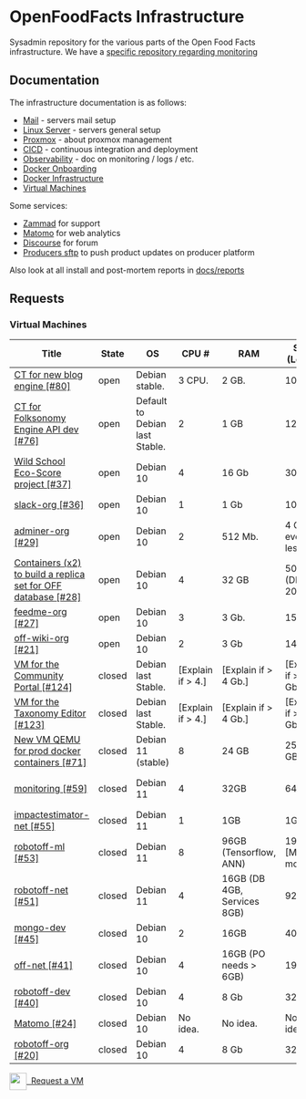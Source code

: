 # OpenFoodFacts Infrastructure

Sysadmin repository for the various parts of the Open Food Facts infrastructure.
We have a [specific repository regarding monitoring](https://github.com/openfoodfacts/openfoodfacts-monitoring)

## Documentation

The infrastructure documentation is as follows:

- [Mail](./mail.md) - servers mail setup
- [Linux Server](./linux-server.md) - servers general setup
- [Proxmox](./promox.md) - about proxmox management
- [CICD](./cicd.md) - continuous integration and deployment
- [Observability](./observability.md) - doc on monitoring / logs / etc.
- [Docker Onboarding](./docker_onboarding.md)
- [Docker Infrastructure](./docker_architecture.md)
- [Virtual Machines](#virtual-machines)

Some services:

- [Zammad](./zammad.md) for support
- [Matomo](./matomo.md) for web analytics
- [Discourse](./discourse.md) for forum
- [Producers sftp](./producers_sftp.md) to push product updates on producer platform

Also look at all install and post-mortem reports in [docs/reports](./reports/)

## Requests

### Virtual Machines

<!-- VM table -->

| Title                                                                                                                                             | State  | OS                             | CPU #             | RAM                         | SSD (Local)           | HDD (Remote)         | Services                                                                                |
| ------------------------------------------------------------------------------------------------------------------------------------------------- | ------ | ------------------------------ | ----------------- | --------------------------- | --------------------- | -------------------- | --------------------------------------------------------------------------------------- |
| <a href=https://github.com/openfoodfacts/openfoodfacts-infrastructure/issues/80>CT for new blog engine [#80]</a>                                  | open   | Debian stable.                 | 3 CPU.            | 2 GB.                       | 10 GB                 | --                   | LAMP + wordpress.                                                                       |
| <a href=https://github.com/openfoodfacts/openfoodfacts-infrastructure/issues/76>CT for Folksonomy Engine API dev [#76]</a>                        | open   | Default to Debian last Stable. | 2                 | 1 GB                        | 12 GB.                | -                    | PostgreSQL, Python3.                                                                    |
| <a href=https://github.com/openfoodfacts/openfoodfacts-infrastructure/issues/37> Wild School Eco-Score project [#37]</a>                          | open   | Debian 10                      | 4                 | 16 Gb                       | 30 Gb                 | 0                    | MongoDB                                                                                 |
| <a href=https://github.com/openfoodfacts/openfoodfacts-infrastructure/issues/36> slack-org [#36]</a>                                              | open   | Debian 10                      | 1                 | 1 Gb                        | 10 Gb                 | None                 | Node.js                                                                                 |
| <a href=https://github.com/openfoodfacts/openfoodfacts-infrastructure/issues/29> adminer-org [#29]</a>                                            | open   | Debian 10                      | 2                 | 512 Mb.                     | 4 Gb or even less.    | 0                    | Nginx, PHP, Adminer.                                                                    |
| <a href=https://github.com/openfoodfacts/openfoodfacts-infrastructure/issues/28>Containers (x2) to build a replica set for OFF database [#28]</a> | open   | Debian 10                      | 4                 | 32 GB                       | 50 GB (DB = 20 GB).   | 0                    | Mongodb.                                                                                |
| <a href=https://github.com/openfoodfacts/openfoodfacts-infrastructure/issues/27> feedme-org [#27]</a>                                             | open   | Debian 10                      | 3                 | 3 Gb.                       | 15 Gb.                | 0                    | PostgreSQL, Node.js, Nginx.                                                             |
| <a href=https://github.com/openfoodfacts/openfoodfacts-infrastructure/issues/21> off-wiki-org [#21]</a>                                           | open   | Debian 10                      | 2                 | 3 Gb                        | 14 Gb.                | 14 Gb                | Apache, PHP, MySQL, Mediawiki.                                                          |
| <a href=https://github.com/openfoodfacts/openfoodfacts-infrastructure/issues/124>VM for the Community Portal [#124]</a>                           | closed | Debian last Stable.            | [Explain if > 4.] | [Explain if > 4 Gb.]        | [Explain if > 32 Gb.] | [Explain if > 1 Tb.] | Python/Django, probably PostgreSQL, probably Apache and all Dockerized                  |
| <a href=https://github.com/openfoodfacts/openfoodfacts-infrastructure/issues/123>VM for the Taxonomy Editor [#123]</a>                            | closed | Debian last Stable.            | [Explain if > 4.] | [Explain if > 4 Gb.]        | [Explain if > 32 Gb.] | [Explain if > 1 Tb.] | Python, probably PostgreSQL, probably Apache for lightweight API serving from Docker    |
| <a href=https://github.com/openfoodfacts/openfoodfacts-infrastructure/issues/71>New VM QEMU for prod docker containers [#71]</a>                  | closed | Debian 11 (stable)             | 8                 | 24 GB                       | 256 GB.               | -                    | Services deployed in production:                                                        |
| <a href=https://github.com/openfoodfacts/openfoodfacts-infrastructure/issues/59> monitoring [#59]</a>                                             | closed | Debian 11                      | 4                 | 32GB                        | 64GB                  | 500GB (ovh3 mount)   | Docker: ElasticSearch (Kibana?, Logstash?), Grafana, InfluxDB, Prometheus, Alertmanager |
| <a href=https://github.com/openfoodfacts/openfoodfacts-infrastructure/issues/55> impactestimator-net [#55]</a>                                    | closed | Debian 11                      | 1                 | 1GB                         | 1Gb                   | 0                    | https://github.com/openfoodfacts/impactestimator                                        |
| <a href=https://github.com/openfoodfacts/openfoodfacts-infrastructure/issues/53> robotoff-ml [#53]</a>                                            | closed | Debian 11                      | 8                 | 96GB (Tensorflow, ANN)      | 192GB [ML models]     | 100GB                | Tensorflow + ElasticSearch                                                              |
| <a href=https://github.com/openfoodfacts/openfoodfacts-infrastructure/issues/51> robotoff-net [#51]</a>                                           | closed | Debian 11                      | 4                 | 16GB (DB 4GB, Services 8GB) | 92GB                  | 0GB                  | Robotoff API + Schedulers + Workers, PostgreSQL DB                                      |
| <a href=https://github.com/openfoodfacts/openfoodfacts-infrastructure/issues/45> mongo-dev [#45]</a>                                              | closed | Debian 10                      | 2                 | 16GB                        | 40GB                  |                      | MongoDB running in Docker                                                               |
| <a href=https://github.com/openfoodfacts/openfoodfacts-infrastructure/issues/41> off-net [#41]</a>                                                | closed | Debian 10                      | 4                 | 16GB (PO needs > 6GB)       | 192GB                 | 0GB                  | ProductOpener frontend + backend, MongoDB, PostgreSQL, Memcached                        |
| <a href=https://github.com/openfoodfacts/openfoodfacts-infrastructure/issues/40> robotoff-dev [#40]</a>                                           | closed | Debian 10                      | 4                 | 8 Gb                        | 32 Gb                 | 100 Gb               | robotoff, elastic search, tensorflow, postgresql                                        |
| <a href=https://github.com/openfoodfacts/openfoodfacts-infrastructure/issues/24> Matomo [#24]</a>                                                 | closed | Debian 10                      | No idea.          | No idea.                    | No idea.              | No idea.             | LAMP                                                                                    |
| <a href=https://github.com/openfoodfacts/openfoodfacts-infrastructure/issues/20> robotoff-org [#20]</a>                                           | closed | Debian 10                      | 4                 | 8 Gb                        | 32 Gb                 | 100 Gb               | robotoff, elastic search, tensorflow, postgresql                                        |

<!-- VM table -->

<a href="https://github.com/openfoodfacts/openfoodfacts-infrastructure/issues/new?assignees=cquest&labels=container&template=vm-template.md&title="><img src="./scripts/add.png" style="background: transparent; vertical-align: middle" width="30"/>&nbsp;&nbsp;Request a VM</img></a>

